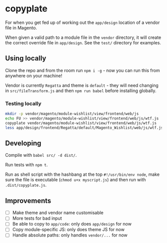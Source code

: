 # copyplate

For when you get fed up of working out the `app/design` location of a vendor file in Magento.

When given a valid path to a module file in the `vendor` directory, it will create the correct override file in `app/design`. See the `test/` directory for examples.

## Using locally

Clone the repo and from the room run `npm i -g` - now you can run this from anywhere on your machine!

Vendor is currently `Regatta` and theme is `default` - they will need changing in `src/fileTransform.js` and then `npm run babel` before installing globally.

### Testing locally

```bash
mkdir -p vendor/magento/module-wishlist/view/frontend/web/js
echo FU >> vendor/magento/module-wishlist/view/frontend/web/js/wtf.js
copyplate vendor/magento/module-wishlist/view/frontend/web/js/wtf.js
less app/design/frontend/Regatta/default/Magento_Wishlist/web/js/wtf.js
```

## Developing

Compile with `babel src/ -d dist/`.

Run tests with `npm t`.

Run as shell script with the hashbang at the top `#!/usr/bin/env node`, make sure the file is executable (`chmod u+x myscript.js`) and then run with `.dist/copyplate.js`.

## Improvements

- [ ] Make theme and vendor name customisable
- [ ] More tests for bad input
- [ ] Be able to copy to `app/code`: only does `app/design` for now
- [ ] Copy module-specific JS: only does theme JS for now
- [ ] Handle absolute paths: only handles `vendor/...` for now
